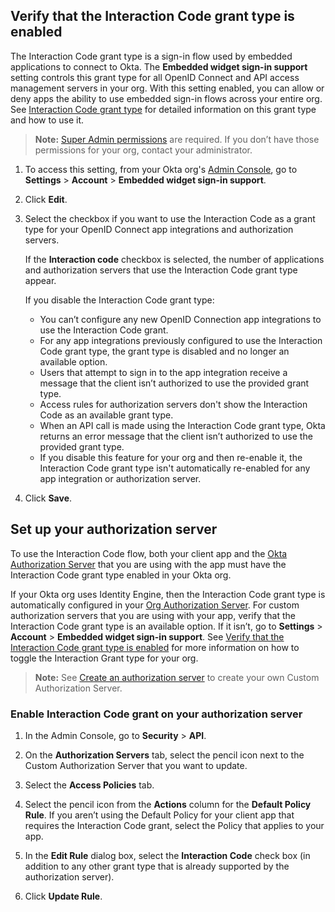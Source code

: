 ## Verify that the Interaction Code grant type is enabled

The Interaction Code grant type is a sign-in flow used by embedded applications to connect to Okta. The **Embedded widget sign-in support** setting controls this grant type for all OpenID Connect and API access management servers in your org. With this setting enabled, you can allow or deny apps the ability to use embedded sign-in flows across your entire org. See [Interaction Code grant type](/docs/concepts/interaction-code/) for detailed information on this grant type and how to use it.

> **Note:** [Super Admin permissions](https://help.okta.com/okta_help.htm?id=ext_superadmin) are required. If you don’t have those permissions for your org, contact your administrator.

1. To access this setting, from your Okta org's [Admin Console](/docs/concepts/okta-organizations/#admin-console), go to **Settings** > **Account** > **Embedded widget sign-in support**.
1. Click **Edit**.
1. Select the checkbox if you want to use the Interaction Code as a grant type for your OpenID Connect app integrations and authorization servers.

   If the **Interaction code** checkbox is selected, the number of applications and authorization servers that use the Interaction Code grant type appear.

   If you disable the Interaction Code grant type:

   * You can’t configure any new OpenID Connection app integrations to use the Interaction Code grant.
   * For any app integrations previously configured to use the Interaction Code grant type, the grant type is disabled and no longer an available option.
   * Users that attempt to sign in to the app integration receive a message that the client isn’t authorized to use the provided grant type.
   * Access rules for authorization servers don't show the Interaction Code as an available grant type.
   * When an API call is made using the Interaction Code grant type, Okta returns an error message that the client isn’t authorized to use the provided grant type.
   * If you disable this feature for your org and then re-enable it, the Interaction Code grant type isn't automatically re-enabled for any app integration or authorization server.

1. Click **Save**.

## Set up your authorization server

To use the Interaction Code flow, both your client app and the [Okta Authorization Server](/docs/concepts/auth-servers/) that you are using with the app must have the Interaction Code grant type enabled in your Okta org.

If your Okta org uses Identity Engine, then the Interaction Code grant type is automatically configured in your [Org Authorization Server](/docs/concepts/auth-servers/#org-authorization-server). For custom authorization servers that you are using with your app, verify that the Interaction Code grant type is an available option. If it isn’t, go to **Settings** > **Account** > **Embedded widget sign-in support**. See [Verify that the Interaction Code grant type is enabled](/docs/guides/implement-grant-type/interactioncode/main/#verify-that-the-interaction-code-grant-type-is-enabled) for more information on how to toggle the Interaction Grant type for your org. <ApiLifecycle access="ea" />

> **Note:** See [Create an authorization server](/docs/guides/customize-authz-server/) to create your own Custom Authorization Server.

### Enable Interaction Code grant on your authorization server

1. In the Admin Console, go to **Security** > **API**.
2. On the **Authorization Servers** tab, select the pencil icon next to the Custom Authorization Server that you want to update.
3. Select the **Access Policies** tab.
4. Select the pencil icon from the **Actions** column for the **Default Policy Rule**.
    If you aren’t using the Default Policy for your client app that requires the Interaction Code grant, select the Policy that applies to your app.
5. In the **Edit Rule** dialog box, select the **Interaction Code** check box (in addition to any other grant type that is already supported by the authorization server).

     <VerifyICGrantType />

6. Click **Update Rule**.
